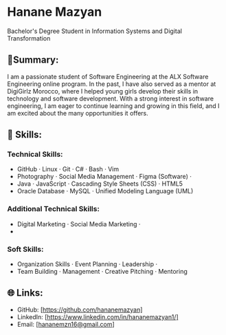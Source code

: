 # Hanane Mazyan
Bachelor's Degree Student in Information Systems and Digital Transformation

## 🌟Summary:

 I am a passionate student of Software Engineering at the ALX Software Engineering online program.
 In the past, I have also served as a mentor at DigiGirlz Morocco, where I helped young girls develop their skills in technology and software development.
 With a strong interest in software engineering, I am eager to continue learning and growing in this field, and I am excited about the many opportunities it offers.
 
##  🔧 Skills:

### Technical Skills:

* GitHub · Linux · Git · C#  · Bash · Vim 
* Photography · Social Media Management · Figma (Software) ·
* Java · JavaScript · Cascading Style Sheets (CSS) · HTML5
* Oracle Database · MySQL · Unified Modeling Language (UML)

### Additional Technical Skills:

* Digital Marketing · Social Media Marketing ·
* 
### Soft Skills:

* Organization Skills · Event Planning · Leadership ·
* Team Building · Management · Creative Pitching · Mentoring

## 🌐 Links:

* GitHub: [https://github.com/hananemazyan]
* LinkedIn: [https://www.linkedin.com/in/hananemazyan1/]
* Email: [hananemzn16@gmail.com]

<!---
hananemazyan/hananemazyan is a ✨ special ✨ repository because its `README.md` (this file) appears on your GitHub profile.
You can click the Preview link to take a look at your changes.
--->
